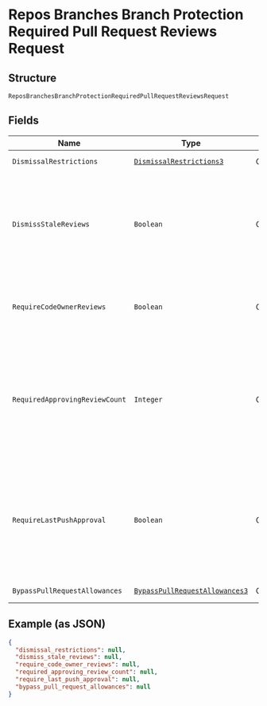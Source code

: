 
# Repos Branches Branch Protection Required Pull Request Reviews Request

## Structure

`ReposBranchesBranchProtectionRequiredPullRequestReviewsRequest`

## Fields

| Name | Type | Tags | Description | Getter | Setter |
|  --- | --- | --- | --- | --- | --- |
| `DismissalRestrictions` | [`DismissalRestrictions3`](../../doc/models/dismissal-restrictions-3.md) | Optional | - | DismissalRestrictions3 getDismissalRestrictions() | setDismissalRestrictions(DismissalRestrictions3 dismissalRestrictions) |
| `DismissStaleReviews` | `Boolean` | Optional | Set to `true` if you want to automatically dismiss approving reviews when someone pushes a new commit. | Boolean getDismissStaleReviews() | setDismissStaleReviews(Boolean dismissStaleReviews) |
| `RequireCodeOwnerReviews` | `Boolean` | Optional | Blocks merging pull requests until [code owners](https://docs.github.com/articles/about-code-owners/) have reviewed. | Boolean getRequireCodeOwnerReviews() | setRequireCodeOwnerReviews(Boolean requireCodeOwnerReviews) |
| `RequiredApprovingReviewCount` | `Integer` | Optional | Specifies the number of reviewers required to approve pull requests. Use a number between 1 and 6 or 0 to not require reviewers. | Integer getRequiredApprovingReviewCount() | setRequiredApprovingReviewCount(Integer requiredApprovingReviewCount) |
| `RequireLastPushApproval` | `Boolean` | Optional | Whether the most recent push must be approved by someone other than the person who pushed it. Default: `false`<br>**Default**: `false` | Boolean getRequireLastPushApproval() | setRequireLastPushApproval(Boolean requireLastPushApproval) |
| `BypassPullRequestAllowances` | [`BypassPullRequestAllowances3`](../../doc/models/bypass-pull-request-allowances-3.md) | Optional | - | BypassPullRequestAllowances3 getBypassPullRequestAllowances() | setBypassPullRequestAllowances(BypassPullRequestAllowances3 bypassPullRequestAllowances) |

## Example (as JSON)

```json
{
  "dismissal_restrictions": null,
  "dismiss_stale_reviews": null,
  "require_code_owner_reviews": null,
  "required_approving_review_count": null,
  "require_last_push_approval": null,
  "bypass_pull_request_allowances": null
}
```

